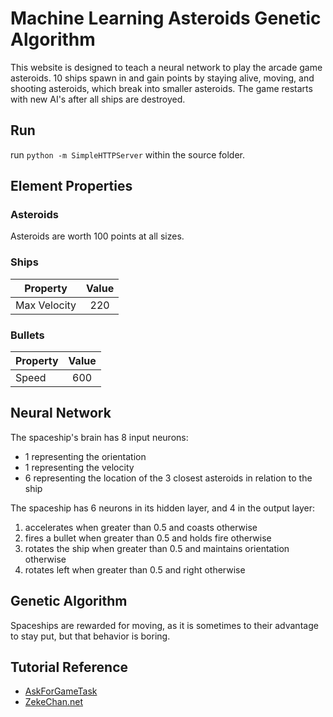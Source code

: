 # Machine Learning Asteroids Genetic Algorithm

This website is designed to teach a neural network to play the arcade game asteroids.
10 ships spawn in and gain points by staying alive, moving, and shooting asteroids,
which break into smaller asteroids. The game restarts with new AI's after
all ships are destroyed.

## Run
run `python -m SimpleHTTPServer` within the source folder.

## Element Properties
### Asteroids
Asteroids are worth 100 points at all sizes.

### Ships
| Property      | Value         | 
| ------------- |:-------------:|
| Max Velocity  | 220           | 

### Bullets
| Property      | Value         | 
| ------------- |:-------------:|
| Speed         | 600           | 


## Neural Network
The spaceship's brain has 8 input neurons:
- 1 representing the orientation
- 1 representing the velocity
- 6 representing the location of the 3 closest asteroids in relation to the ship

The spaceship has 6 neurons in its hidden layer, and 4 in the output layer:
1. accelerates when greater than 0.5 and coasts otherwise
2. fires a bullet when greater than 0.5 and holds fire otherwise
3. rotates the ship when greater than 0.5 and maintains orientation otherwise
4. rotates left when greater than 0.5 and right otherwise

## Genetic Algorithm
Spaceships are rewarded for moving, as it is sometimes to their advantage to stay put,
but that behavior is boring. 

## Tutorial Reference
- [AskForGameTask](https://www.askforgametask.com/tutorial/machine-learning-algorithm-flappy-bird/)
- [ZekeChan.net](http://www.zekechan.net/asteroids-html5-game-tutorial-1/)